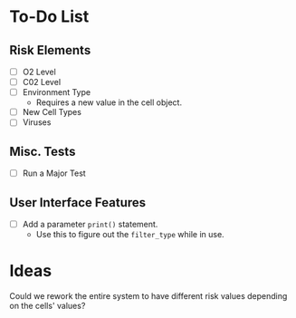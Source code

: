 # To-Do List

## Risk Elements

- [ ] O2 Level
- [ ] C02 Level
- [ ] Environment Type
  - Requires a new value in the cell object.
- [ ] New Cell Types
- [ ] Viruses

## Misc. Tests

- [ ] Run a Major Test

## User Interface Features

- [ ] Add a parameter `print()` statement.
  - Use this to figure out the `filter_type` while in use.

# Ideas

Could we rework the entire system to have different risk values depending on the cells' values?

##